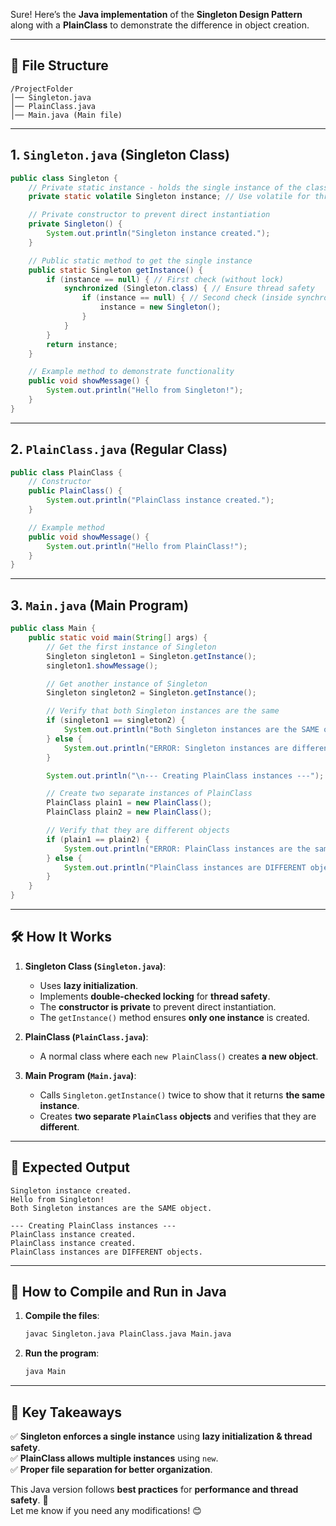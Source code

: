 Sure! Here’s the **Java implementation** of the **Singleton Design Pattern** along with a **PlainClass** to demonstrate the difference in object creation.

---

## 📁 **File Structure**
```
/ProjectFolder
│── Singleton.java
│── PlainClass.java
│── Main.java (Main file)
```

---

## **1. `Singleton.java` (Singleton Class)**
```java
public class Singleton {
    // Private static instance - holds the single instance of the class
    private static volatile Singleton instance; // Use volatile for thread safety

    // Private constructor to prevent direct instantiation
    private Singleton() {
        System.out.println("Singleton instance created.");
    }

    // Public static method to get the single instance
    public static Singleton getInstance() {
        if (instance == null) { // First check (without lock)
            synchronized (Singleton.class) { // Ensure thread safety
                if (instance == null) { // Second check (inside synchronized)
                    instance = new Singleton();
                }
            }
        }
        return instance;
    }

    // Example method to demonstrate functionality
    public void showMessage() {
        System.out.println("Hello from Singleton!");
    }
}
```

---

## **2. `PlainClass.java` (Regular Class)**
```java
public class PlainClass {
    // Constructor
    public PlainClass() {
        System.out.println("PlainClass instance created.");
    }

    // Example method
    public void showMessage() {
        System.out.println("Hello from PlainClass!");
    }
}
```

---

## **3. `Main.java` (Main Program)**
```java
public class Main {
    public static void main(String[] args) {
        // Get the first instance of Singleton
        Singleton singleton1 = Singleton.getInstance();
        singleton1.showMessage();

        // Get another instance of Singleton
        Singleton singleton2 = Singleton.getInstance();

        // Verify that both Singleton instances are the same
        if (singleton1 == singleton2) {
            System.out.println("Both Singleton instances are the SAME object.");
        } else {
            System.out.println("ERROR: Singleton instances are different! (This should not happen)");
        }

        System.out.println("\n--- Creating PlainClass instances ---");

        // Create two separate instances of PlainClass
        PlainClass plain1 = new PlainClass();
        PlainClass plain2 = new PlainClass();

        // Verify that they are different objects
        if (plain1 == plain2) {
            System.out.println("ERROR: PlainClass instances are the same! (This should not happen)");
        } else {
            System.out.println("PlainClass instances are DIFFERENT objects.");
        }
    }
}
```

---

## **🛠 How It Works**
1. **Singleton Class (`Singleton.java`)**:
   - Uses **lazy initialization**.
   - Implements **double-checked locking** for **thread safety**.
   - The **constructor is private** to prevent direct instantiation.
   - The `getInstance()` method ensures **only one instance** is created.

2. **PlainClass (`PlainClass.java`)**:
   - A normal class where each `new PlainClass()` creates **a new object**.

3. **Main Program (`Main.java`)**:
   - Calls `Singleton.getInstance()` twice to show that it returns **the same instance**.
   - Creates **two separate `PlainClass` objects** and verifies that they are **different**.

---

## **🎯 Expected Output**
```
Singleton instance created.
Hello from Singleton!
Both Singleton instances are the SAME object.

--- Creating PlainClass instances ---
PlainClass instance created.
PlainClass instance created.
PlainClass instances are DIFFERENT objects.
```

---

## **🔧 How to Compile and Run in Java**
1. **Compile the files**:
   ```sh
   javac Singleton.java PlainClass.java Main.java
   ```
2. **Run the program**:
   ```sh
   java Main
   ```

---

## **🎯 Key Takeaways**
✅ **Singleton enforces a single instance** using **lazy initialization & thread safety**.  
✅ **PlainClass allows multiple instances** using `new`.  
✅ **Proper file separation for better organization**.  

This Java version follows **best practices** for **performance and thread safety**. 🚀  
Let me know if you need any modifications! 😊
